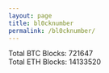```yaml
---
layout: page
title: bl0cknumber
permalink: /bl0cknumber/
---
```


Total BTC Blocks: 721647 <br>
Total ETH Blocks: 14133520 
